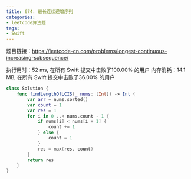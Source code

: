 ```yaml
---
title: 674. 最长连续递增序列
categories:
- leetcode算法题
tags:
- Swift
---
```

题目链接：https://leetcode-cn.com/problems/longest-continuous-increasing-subsequence/

执行用时：52 ms, 在所有 Swift 提交中击败了100.00% 的用户
内存消耗：14.1 MB, 在所有 Swift 提交中击败了36.00% 的用户

``` swift
class Solution {
    func findLengthOfLCIS(_ nums: [Int]) -> Int {
        var arr = nums.sorted()
        var count = 1
        var res = 1
        for i in 0 ..< nums.count - 1 {
            if nums[i] < nums[i + 1] {
                count += 1
            } else {
                count = 1
            }
            res = max(res, count)
        }
        return res
    }
}
```